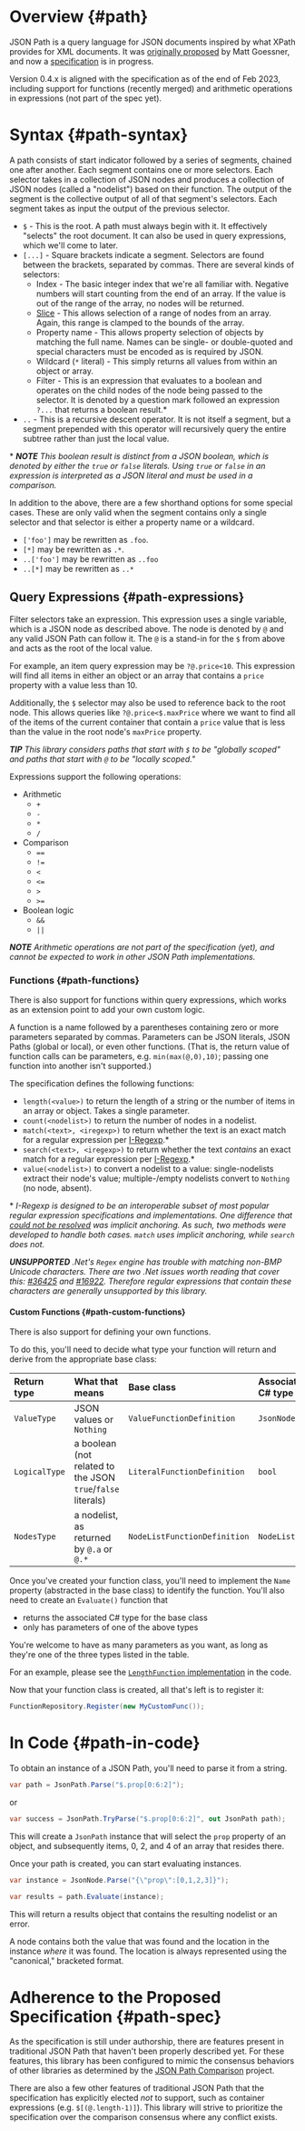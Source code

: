 #  Overview {#path}

JSON Path is a query language for JSON documents inspired by what XPath provides for XML documents.  It was [originally proposed](https://goessner.net/articles/JsonPath/) by Matt Goessner, and now a [specification](https://github.com/jsonpath-standard/internet-draft) is in progress.

Version 0.4.x is aligned with the specification as of the end of Feb 2023, including support for functions (recently merged) and arithmetic operations in expressions (not part of the spec yet).

# Syntax {#path-syntax}

A path consists of start indicator followed by a series of segments, chained one after another.  Each segment contains one or more selectors.  Each selector takes in a collection of JSON nodes and produces a collection of JSON nodes (called a "nodelist") based on their function.  The output of the segment is the collective output of all of that segment's selectors.  Each segment takes as input the output of the previous selector.

- `$` - This is the root.  A path must always begin with it.  It effectively "selects" the root document.  It can also be used in query expressions, which we'll come to later.
- `[...]` - Square brackets indicate a segment.  Selectors are found between the brackets, separated by commas.  There are several kinds of selectors:
  - Index - The basic integer index that we're all familiar with.  Negative numbers will start counting from the end of an array.  If the value is out of the range of the array, no nodes will be returned.
  - [Slice](https://stackoverflow.com/a/509295/878701) - This allows selection of a range of nodes from an array.  Again, this range is clamped to the bounds of the array.
  - Property name - This allows property selection of objects by matching the full name.  Names can be single- or double-quoted and special characters must be encoded as is required by JSON.
  - Wildcard (`*` literal) - This simply returns all values from within an object or array.
  - Filter - This is an expression that evaluates to a boolean and operates on the child nodes of the node being passed to the selector.  It is denoted by a question mark followed an expression `?...` that returns a boolean result.\*
- `..` - This is a recursive descent operator.  It is not itself a segment, but a segment prepended with this operator will recursively query the entire subtree rather than just the local value.

\* _**NOTE** This boolean result is distinct from a JSON boolean, which is denoted by either the `true` or `false` literals.  Using `true` or `false` in an expression is interpreted as a JSON literal and must be used in a comparison._

In addition to the above, there are a few shorthand options for some special cases.   These are only valid when the segment contains only a single selector and that selector is either a property name or a wildcard.

- `['foo']` may be rewritten as `.foo`.
- `[*]` may be rewritten as `.*`.
- `..['foo']` may be rewritten as `..foo`
- `..[*]` may be rewritten as `..*`

## Query Expressions {#path-expressions}

Filter selectors take an expression.  This expression uses a single variable, which is a JSON node as described above.  The node is denoted by `@` and any valid JSON Path can follow it.  The `@` is a stand-in for the `$` from above and acts as the root of the local value.

For example, an item query expression may be `?@.price<10`.  This expression will find all items in either an object or an array that contains a `price` property with a value less than 10.

Additionally, the `$` selector may also be used to reference back to the root node.  This allows queries like `?@.price<$.maxPrice` where we want to find all of the items of the current container that contain a `price` value that is less than the value in the root node's `maxPrice` property.

_**TIP** This library considers paths that start with `$` to be "globally scoped" and paths that start with `@` to be "locally scoped."_

Expressions support the following operations:

- Arithmetic
  - `+`
  - `-`
  - `*`
  - `/`
  <!-- - `%` (modulus) -->
- Comparison
  - `==`
  - `!=`
  - `<`
  - `<=`
  - `>`
  - `>=`
- Boolean logic
  - `&&`
  - `||`

_**NOTE** Arithmetic operations are not part of the specification (yet), and cannot be expected to work in other JSON Path implementations._

### Functions {#path-functions}

There is also support for functions within query expressions, which works as an extension point to add your own custom logic.

A function is a name followed by a parentheses containing zero or more parameters separated by commas.  Parameters can be JSON literals, JSON Paths (global or local), or even other functions.  (That is, the return value of function calls can be parameters, e.g. `min(max(@,0),10)`; passing one function into another isn't supported.)

The specification defines the following functions:

- `length(<value>)` to return the length of a string or the number of items in an array or object.  Takes a single parameter.
- `count(<nodelist>)` to return the number of nodes in a nodelist.
- `match(<text>, <iregexp>)` to return whether the text is an exact match for a regular expression per [I-Regexp](https://www.ietf.org/archive/id/draft-ietf-jsonpath-iregexp-02.html).\*
- `search(<text>, <iregexp>)` to return whether the text _contains_ an exact match for a regular expression per [I-Regexp](https://www.ietf.org/archive/id/draft-ietf-jsonpath-iregexp-02.html).\*
- `value(<nodelist>)` to convert a nodelist to a value: single-nodelists extract their node's value; multiple-/empty nodelists convert to `Nothing` (no node, absent).

\* _I-Regexp is designed to be an interoperable subset of most popular regular expression specifications and implementations.  One difference that [could not be resolved](https://github.com/ietf-wg-jsonpath/iregexp/issues/15) was implicit anchoring.  As such, two methods were developed to handle both cases.  `match` uses implicit anchoring, while `search` does not._

_**UNSUPPORTED** .Net's `Regex` engine has trouble with matching non-BMP Unicode characters.  There are two .Net issues worth reading that cover this: [#36425](https://github.com/dotnet/runtime/issues/36425) and [#16922](https://github.com/dotnet/runtime/issues/16922).  Therefore regular expressions that contain these characters are generally unsupported by this library._

#### Custom Functions {#path-custom-functions}

There is also support for defining your own functions.

To do this, you'll need to decide what type your function will return and derive from the appropriate base class:

| Return type | What that means | Base class | Associated C# type |
|:-|:-|:-|:-|
| `ValueType` | JSON values or `Nothing` | `ValueFunctionDefinition` | `JsonNode?` |
| `LogicalType` | a boolean (not related to the JSON `true`/`false` literals) | `LiteralFunctionDefinition` | `bool` |
| `NodesType` | a nodelist, as returned by `@.a` or `@.*` | `NodeListFunctionDefinition` | `NodeList` |

Once you've created your function class, you'll need to implement the `Name` property (abstracted in the base class) to identify the function.  You'll also need to create an `Evaluate()` function that

- returns the associated C# type for the base class
- only has parameters of one of the above types

You're welcome to have as many parameters as you want, as long as they're one of the three types listed in the table.

For an example, please see the [`LengthFunction` implementation](https://github.com/gregsdennis/json-everything/blob/master/JsonPath/LengthFunction.cs) in the code.

Now that your function class is created, all that's left is to register it:

```c#
FunctionRepository.Register(new MyCustomFunc());
```

# In Code {#path-in-code}

To obtain an instance of a JSON Path, you'll need to parse it from a string.

```c#
var path = JsonPath.Parse("$.prop[0:6:2]");
```

or

```c#
var success = JsonPath.TryParse("$.prop[0:6:2]", out JsonPath path);
```

This will create a `JsonPath` instance that will select the `prop` property of an object, and subsequently items, 0, 2, and 4 of an array that resides there.

Once your path is created, you can start evaluating instances.

```c#
var instance = JsonNode.Parse("{\"prop\":[0,1,2,3]}");

var results = path.Evaluate(instance);
```

This will return a results object that contains the resulting nodelist or an error.

A node contains both the value that was found and the location in the instance _where_ it was found.  The location is always represented using the "canonical," bracketed format.

# Adherence to the Proposed Specification {#path-spec}

As the specification is still under authorship, there are features present in traditional JSON Path that haven't been properly described yet.  For these features, this library has been configured to mimic the consensus behaviors of other libraries as determined by the [JSON Path Comparison](https://cburgmer.github.io/json-path-comparison/) project.

There are also a few other features of traditional JSON Path that the specification has explicitly elected _not_ to support, such as container expressions (e.g. `$[(@.length-1)]`).  This library will strive to prioritize the specification over the comparison consensus where any conflict exists.

